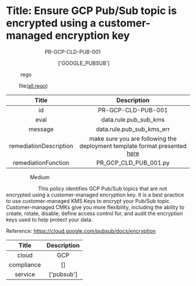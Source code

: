 



# Title: Ensure GCP Pub/Sub topic is encrypted using a customer-managed encryption key


***<font color="white">Master Test Id:</font>*** PR-GCP-CLD-PUB-001

***<font color="white">Master Snapshot Id:</font>*** ['GOOGLE_PUBSUB']

***<font color="white">type:</font>*** rego

***<font color="white">rule:</font>*** file([all.rego])  
  
  
  
  

|Title|Description|
| :---: | :---: |
|id|PR-GCP-CLD-PUB-001|
|eval|data.rule.pub_sub_kms|
|message|data.rule.pub_sub_kms_err|
|remediationDescription|make sure you are following the deployment template format presented <a href='https://registry.cloud.io/providers/hashicorp/google/latest/docs/resources/compute_security_policy' target='_blank'>here</a>|
|remediationFunction|PR_GCP_CLD_PUB_001.py|


***<font color="white">Severity:</font>*** Medium

***<font color="white">Description:</font>*** This policy identifies GCP Pub/Sub topics that are not encrypted using a customer-managed encryption key. It is a best practice to use customer-managed KMS Keys to encrypt your Pub/Sub topic. Customer-managed CMKs give you more flexibility, including the ability to create, rotate, disable, define access control for, and audit the encryption keys used to help protect your data.

Reference: https://cloud.google.com/pubsub/docs/encryption  
  
  

|Title|Description|
| :---: | :---: |
|cloud|GCP|
|compliance|[]|
|service|['pubsub']|



[all.rego]: https://github.com/prancer-io/prancer-compliance-test/tree/master/google/cloud/all.rego
